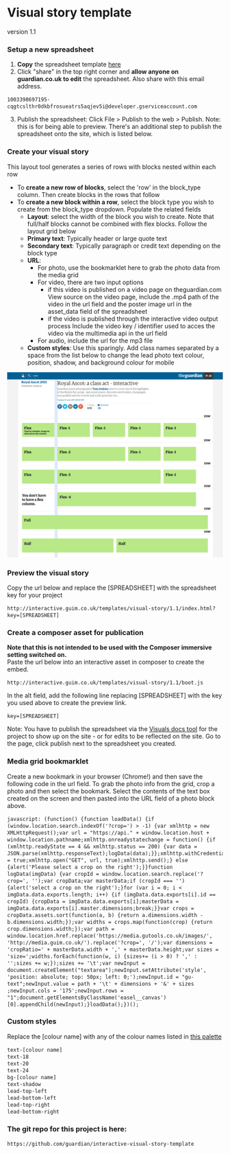 # Visual story template
version 1.1 

### Setup a new spreadsheet
1. <b>Copy</b> the spreadsheet template <a href="https://docs.google.com/spreadsheets/d/1c41KsYQhUXnWUenzZqqDVPCx71PZsUsDN0BTqpEevug">here</a>
2. Click "share" in the top right corner and <b>allow anyone on guardian.co.uk to edit</b> the spreadsheet. Also share with this email address.
<pre><code>1003398697195-cqgtcslthr0dkbfrosueatrs5aqjev5i@developer.gserviceaccount.com
</code></pre>
3. Publish the spreadsheet: Click File > Publish to the web > Publish. Note: this is for being able to preview. There's an additional step to publish the spreadsheet onto the site, which is listed below.


### Create your visual story
This layout tool generates a series of rows with blocks nested within each row

- To <b>create a new row of blocks</b>, select the 'row' in the block_type column. Then create blocks in the rows that follow
- To <b>create a new block within a row</b>, select the block type you wish to create from the block_type dropdown. Populate the related fields
    - <b>Layout</b>: select the width of the block you wish to create. Note that full/half blocks cannot be combined with flex blocks. Follow the layout grid below
    - <b>Primary text</b>: Typically header or large quote text
    - <b>Secondary text</b>: Typically paragraph or credit text depending on the block type
    - <b>URL</b>: 
        - For photo, use the bookmarklet here to grab the photo data from the media grid 
        - For video, there are two input options
        	- if this video is published on a video page on theguardian.com
        		View source on the video page, include the .mp4 path of the video in the url field and the poster image url in the asset_data field of the spreadsheet
        	- if the video is published through the interactive video output process
        		Include the video key / identifier used to acces the video via the multimedia api in the url field
        - For audio, include the url for the mp3 file
    - <b>Custom styles</b>: Use this sparingly. Add class names separated by a space from the list below to change the lead photo text colour, position, shadow, and background colour for mobile

![Alt text](/offline/layout_guide.png?raw=true "Layout guide")

### Preview the visual story
Copy the url below and replace the [SPREADSHEET] with the spreadsheet key for your project
<pre><code>http://interactive.guim.co.uk/templates/visual-story/1.1/index.html?key=[SPREADSHEET]</code></pre>

### Create a composer asset for publication
<b>Note that this is not intended to be used with the Composer immersive setting switched on.</b><br>
Paste the url below into an interactive asset in composer to create the embed.
<pre><code>http://interactive.guim.co.uk/templates/visual-story/1.1/boot.js</code></pre>
In the alt field, add the following line replacing [SPREADSHEET] with the key you used above to create the preview link.
<pre><code>key=[SPREADSHEET]</code></pre>

Note: You have to publish the spreadsheet via the <a href='https://visuals.gutools.co.uk/docs/'>Visuals docs tool</a> for the project to show up on the site - or for edits to be reflected on the site. Go to the page, click publish next to the spreadsheet you created.


### Media grid bookmarklet
Create a new bookmark in your browser (Chrome!) and then save the following code in the url field. To grab the photo info from the grid, crop a photo and then select the bookmark. Select the contents of the text box created on the screen and then pasted into the URL field of a photo block above.

<pre><code>javascript: (function() {function loadData() {if (window.location.search.indexOf('?crop=') > -1) {var xmlhttp = new XMLHttpRequest();var url = "https://api." + window.location.host + window.location.pathname;xmlhttp.onreadystatechange = function() {if (xmlhttp.readyState == 4 && xmlhttp.status == 200) {var data = JSON.parse(xmlhttp.responseText);logData(data);}};xmlhttp.withCredentials = true;xmlhttp.open("GET", url, true);xmlhttp.send();} else {alert('Please select a crop on the right');}}function logData(imgData) {var cropId = window.location.search.replace('?crop=', '');var cropData;var masterData;if (cropId === '') {alert('select a crop on the right');}for (var i = 0; i < imgData.data.exports.length; i++) {if (imgData.data.exports[i].id == cropId) {cropData = imgData.data.exports[i];masterData = imgData.data.exports[i].master.dimensions;break;}}var crops = cropData.assets.sort(function(a, b) {return a.dimensions.width - b.dimensions.width;});var widths = crops.map(function(crop) {return crop.dimensions.width;});var path = window.location.href.replace('https://media.gutools.co.uk/images/', 'http://media.guim.co.uk/').replace('?crop=', '/');var dimensions = 'cropRatio=' + masterData.width + ',' + masterData.height;var sizes = 'size=';widths.forEach(function(w, i) {sizes+= (i > 0) ? ',' : '';sizes += w;});sizes += '\t';var newInput = document.createElement("textarea");newInput.setAttribute('style', 'position: absolute; top: 50px; left: 0;');newInput.id = "gu-text";newInput.value = path + '\t' + dimensions + '&' + sizes ;newInput.cols = '175';newInput.rows = "1";document.getElementsByClassName('easel__canvas')[0].appendChild(newInput);}loadData();})();
</code></pre>

### Custom styles
Replace the [colour name] with any of the colour names listed in <a href='http://guardian.github.io/pasteup-palette/demo/'>this palette</a>
<pre><code>text-[colour name]
text-18
text-20
text-24
bg-[colour name]
text-shadow
lead-top-left
lead-bottom-left 
lead-top-right 
lead-bottom-right </code></pre>

### The git repo for this project is here:
<pre><code>https://github.com/guardian/interactive-visual-story-template</code></pre>
